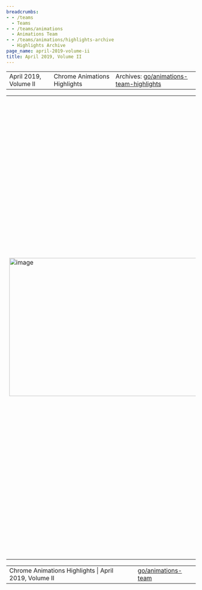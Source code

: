 ```yaml
---
breadcrumbs:
- - /teams
  - Teams
- - /teams/animations
  - Animations Team
- - /teams/animations/highlights-archive
  - Highlights Archive
page_name: april-2019-volume-ii
title: April 2019, Volume II
---
```


<table>
<tr>

<td>April 2019, Volume II</td>

<td>Chrome Animations Highlights</td>

<td>Archives: <a href="http://go/animations-team-highlights">go/animations-team-highlights</a></td>

</tr>
</table>

<table>
<tr>

<td><img alt="image" src="https://lh3.googleusercontent.com/ijzv1FoeaoQqmakoVD-22LcixO6d-o_mKKFTGwYa3JKIFBecPJtDZjHLnSTEBFBCVdcQxHg2PUAToBolahoOUz0-DmLVOi1rZjT_mksxuZA20sPrkULJVO7H3SeYSyRxA_4uIt2x" height=367 width=596></td>

<td>One DIV, "7 lines" of script. Done! (Animation from LottieFiles: <a href="https://lottiefiles.com/433-checked-done">https://lottiefiles.com/433-checked-done</a>)</td>

<td>Lottie in a PaintWorklet</td>

<td><a href="https://airbnb.design/lottie/">Lottie</a> is a popular framework from AirBnB that renders After Effects animations, allowing designers to create rich complex animations. Its <a href="https://github.com/airbnb/lottie-web">web implementation</a>, however, is not very performant. This sprint, Rob Flack (flackr@) prototyped a port of the Lottie renderer to a PaintWorklet - driven by a standard Web Animation for input progress. Not only does this bring richer devtools integration, but with the ongoing <a href="https://docs.google.com/document/d/1USTH2Vd4D2tALsvZvy4B2aWotKWjkCYP5m0g7b90RAU/edit">Off-Thread PaintWorklet</a> effort we will soon be able to render Lottie animations performance-isolated from the main thread!</td>

<td><table></td>
<td><tr></td>

<td><td><img alt="image" src="https://lh4.googleusercontent.com/U9zrtaB0y4-AB2jh3ZIpZBM4h6Syh5L4ZqasUgSLmdez7iBL0r4TkUvBJczJGh7usdsZaoxdrPtLE2jMuYDa-c103TacHIZ2ghex6xyAaF9dhkTCX8dIsjTQu2iYdtcc1wD6Uivp" height=128 width=283></td></td>

<td><td>Viz Hit-Testing - Linux Performance</td></td>

<td><td>Xianda (sunxd@) sadly left the team this sprint, but not before he followed through on</td></td>
<td><td>his promise to bring the fast-path rate on Linux up to the same standard as other platforms.</td></td>
<td><td>The goal was to have 80% of hittests use the</td></td>
<td><td>fast path - Xianda overdelivered as usual with a fantastic 93% fast-path rate!</td></td>

<td><td><img alt="image" src="https://lh5.googleusercontent.com/DYE-WxgyKi-r-aZ-7PNd8z9cWxufESkHmzVcqugM-wHBKU5pUjXqz2aT4v7XHQaDWXiRa6ZK0eqJKsQXkhskzkksQGQZ-yR_mmVnVFHU2IjEGiAqt-N9TrVpcL-8sZWFtxjmneD6" height=128 width=283></td></td>

<td><td>Stateful Animation Worklet</td></td>

<td><td><a href="https://drafts.css-houdini.org/css-animationworklet-1/#stateful-animator-desc">Stateful Animators</a> enable developers to keep local state in their Animation Worklet to perform richer effects (e.g. velocity based animations). Yi (yigu@) has lead the spec work on these, and this sprint he landed the corresponding code.</td></td>

<td></tr></td>
<td><tr></td>

<td><td>BlinkOn has come - and gone!</td></td>

<td><td>Two thirds of the Animations team decamped to Toronto for BlinkOn, spending two days listening to (and giving) talks, syncing with colleagues from around the world, and getting to know some of our new collaborators from Microsoft. Both Stephen's <a href="https://docs.google.com/presentation/u/1/d/1WrzDN_PiKBfOVUrrbOV8gHQO-ODN0gdCpWE4xMYv29c/edit">Off Main Thread CSS Paint</a> and Majid's <a href="https://docs.google.com/presentation/d/1BCEbLCg-o_Ko65byel5QGnO7Cwf5aPZPjqnnMNbbA5E/edit">Event Delegation to Worker and Worklets</a> talks were well attended and well received.</td></td>

<td><td>Web Animations - Moar Interop</td></td>

<td><td>Kevin (kevers@) has been hard at work fixing bugs in our Web Animations implementation - over 50% of the <a href="http://crbug.com/772407">known WPT failures</a> are now fixed! This sprint has seen a focus on timing issues, with plenty of nasty floating-point boundary case bugs to squish!</td></td>

<td></tr></td>
<td></table></td>

<td><img alt="image" src="https://lh3.googleusercontent.com/5vUZFWkmaAi__ErtI9EwMBbnBx7aRTDa74k33Ya0BQ6hLcTQU5TGX4nB6OzlJWXcdY17QGEiZi8ADo5xXF5o0EtnCxx_Naw9Fj0dGMIT8GUvCwoM3G7DLMpvzOA_7XuBnYX_NgJz" height=286 width=353></td>

<td>Scroll Snap - supporting AMP</td>

<td>AMP team are excited to use scroll snap for their image carousel, but need paginated behavior. We previously implemented the <a href="https://developer.mozilla.org/en-US/docs/Web/CSS/scroll-snap-stop">scroll-snap-stop</a> feature to enable this. This sprint they <a href="http://crbug.com/823998#c15">reported a bug</a> where they were able to 'break' the snapping and cause their content to go flying! Majid leapt into action: <a href="https://drive.google.com/file/d/1Jlb1IlQ66-JbCi1lBn-L0zhDBoiZF_Qb/view">reproducing</a>, diagnosing, and <a href="https://chromium-review.googlesource.com/c/chromium/src/+/1572286">fixing</a> the bug. This should clear the way for AMP to roll out scroll snap, and we are excitedly <a href="https://www.chromestatus.com/metrics/css/timeline/popularity/499">watching our metrics</a>.</td>

</tr>
</table>

<table>
<tr>

<td>Chrome Animations Highlights | April 2019, Volume II</td>

<td><a href="http://go/animations-team">go/animations-team</a></td>

</tr>
</table>